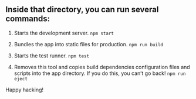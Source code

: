 ## Inside that directory, you can run several commands:

1. Starts the development server.
  `npm start`

2. Bundles the app into static files for production.
  `npm run build`

3. Starts the test runner.
  `npm test`

4. Removes this tool and copies build dependencies configuration files
and scripts into the app directory. If you do this, you can’t go back!
  `npm run eject`

Happy hacking!